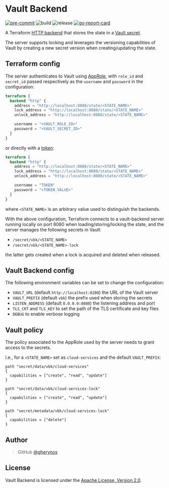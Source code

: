 # Vault Backend

[![pre-commit](https://img.shields.io/badge/pre--commit-enabled-brightgreen?logo=pre-commit&logoColor=white)](https://github.com/pre-commit/pre-commit)
![build](https://github.com/gherynos/vault-backend/workflows/build/badge.svg)
![release](https://github.com/gherynos/vault-backend/workflows/release/badge.svg)
[![go-report-card](https://goreportcard.com/badge/github.com/gherynos/vault-backend)](https://goreportcard.com/report/github.com/gherynos/vault-backend)

A Terraform [HTTP backend](https://www.terraform.io/docs/backends/types/http.html) that stores the state in a [Vault secret](https://www.vaultproject.io/docs/secrets/kv/kv-v2).

The server supports locking and leverages the versioning capabilities of Vault by creating a new secret version when creating/updating the state.

## Terraform config

The server authenticates to Vault using [AppRole](https://www.vaultproject.io/docs/auth/approle), with `role_id` and `secret_id` passed respectively as the `username` and `password` in the configuration:

```terraform
terraform {
  backend "http" {
    address = "http://localhost:8080/state/<STATE_NAME>"
    lock_address = "http://localhost:8080/state/<STATE_NAME>"
    unlock_address = "http://localhost:8080/state/<STATE_NAME>"

    username = "<VAULT_ROLE_ID>"
    password = "<VAULT_SECRET_ID>"
  }
}
```

or directly with a [token](https://www.vaultproject.io/docs/auth/token):

```terraform
terraform {
  backend "http" {
    address = "http://localhost:8080/state/<STATE_NAME>"
    lock_address = "http://localhost:8080/state/<STATE_NAME>"
    unlock_address = "http://localhost:8080/state/<STATE_NAME>"

    username = "TOKEN"
    password = "<TOKEN_VALUE>"
  }
}
```

where `<STATE_NAME>` is an arbitrary value used to distinguish the backends.

With the above configuration, Terraform connects to a vault-backend server running locally on port 8080 when loading/storing/locking the state, and the server manages the following secrets in Vault:

- `/secret/vbk/<STATE_NAME>`
- `/secret/vbk/<STATE_NAME>-lock`

the latter gets created when a lock is acquired and deleted when released.

## Vault Backend config

The following environment variables can be set to change the configuration:

- `VAULT_URL` (default `http://localhost:8200`) the URL of the Vault server
- `VAULT_PREFIX` (default `vbk`) the prefix used when storing the secrets
- `LISTEN_ADDRESS` (default `0.0.0.0:8080`) the listening address and port
- `TLS_CRT` and `TLS_KEY` to set the path of the TLS certificate and key files
- `DEBUG` to enable verbose logging

## Vault policy

The policy associated to the AppRole used by the server needs to grant access to the secrets.

I.e., for a `<STATE_NAME>` set as `cloud-services` and the default `VAULT_PREFIX`:

```vault
path "secret/data/vbk/cloud-services"
{
  capabilities = ["create", "read", "update"]
}

path "secret/data/vbk/cloud-services-lock"
{
  capabilities = ["create", "read", "update"]
}

path "secret/metadata/vbk/cloud-services-lock"
{
  capabilities = ["delete"]
}
```

## Author

> GitHub [@gherynos](https://github.com/gherynos)

## License

Vault Backend is licensed under the [Apache License, Version 2.0](http://www.apache.org/licenses/LICENSE-2.0).

